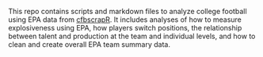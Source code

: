 This repo contains scripts and markdown files to analyze college football using EPA data from [cfbscrapR](https://github.com/meysubb/cfbscrapR). It includes analyses of how to measure explosiveness using EPA, how players switch positions, the relationship between talent and production at the team and individual levels, and how to clean and create overall EPA team summary data.  
